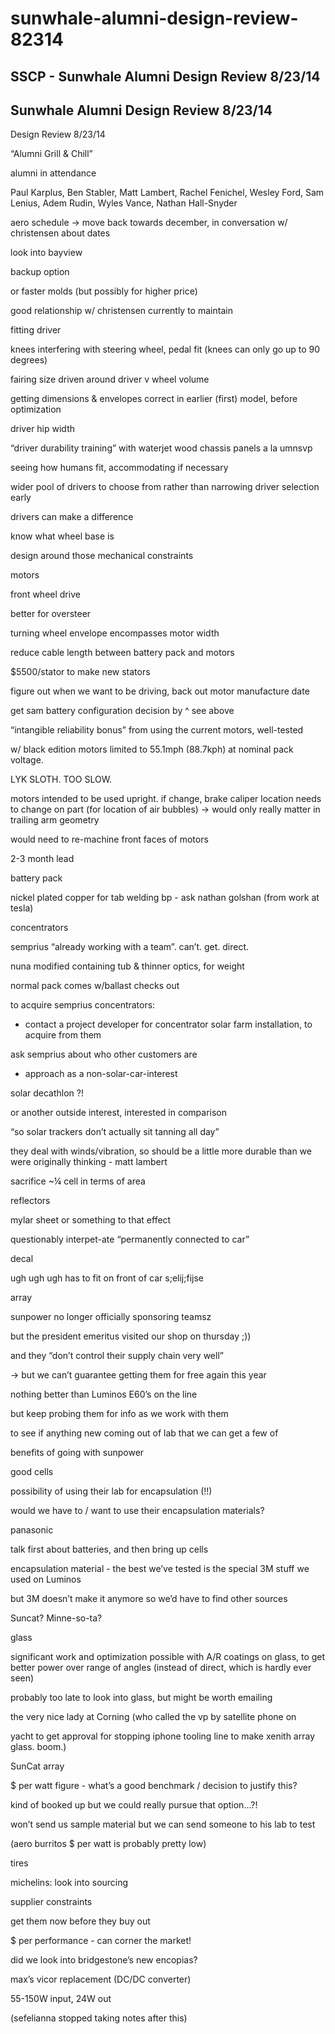 # sunwhale-alumni-design-review-82314

## SSCP - Sunwhale Alumni Design Review 8/23/14

## Sunwhale Alumni Design Review 8/23/14

Design Review 8/23/14

“Alumni Grill & Chill”

alumni in attendance

Paul Karplus, Ben Stabler, Matt Lambert, Rachel Fenichel, Wesley Ford, Sam Lenius, Adem Rudin, Wyles Vance, Nathan Hall-Snyder

aero schedule → move back towards december, in conversation w/ christensen about dates

look into bayview

backup option

or faster molds (but possibly for higher price)

good relationship w/ christensen currently to maintain

fitting driver

knees interfering with steering wheel, pedal fit (knees can only go up to 90 degrees)

fairing size driven around driver v wheel volume

getting dimensions & envelopes correct in earlier (first) model, before optimization

driver hip width

“driver durability training” with waterjet wood chassis panels a la umnsvp

seeing how humans fit, accommodating if necessary

wider pool of drivers to choose from rather than narrowing driver selection early

drivers can make a difference

know what wheel base is

design around those mechanical constraints

motors

front wheel drive

better for oversteer

turning wheel envelope encompasses motor width

reduce cable length between battery pack and motors

$5500/stator to make new stators

figure out when we want to be driving, back out motor manufacture date

get sam battery configuration decision by ^ see above

“intangible reliability bonus” from using the current motors, well-tested

w/ black edition motors limited to 55.1mph (88.7kph) at nominal pack voltage.

LYK SLOTH. TOO SLOW.

motors intended to be used upright. if change, brake caliper location needs to change on part (for location of air bubbles) → would only really matter in trailing arm geometry

would need to re-machine front faces of motors

2-3 month lead

battery pack

nickel plated copper for tab welding bp - ask nathan golshan (from work at tesla)

concentrators

semprius “already working with a team”. can’t. get. direct.

nuna modified containing tub & thinner optics, for weight

normal pack comes w/ballast checks out

to acquire semprius concentrators:

* contact a project developer for concentrator solar farm installation, to acquire from them

&#x20;         ask semprius about who other customers are

* approach as a non-solar-car-interest

&#x20;         solar decathlon ?!

&#x20;         or another outside interest, interested in comparison

“so solar trackers don’t actually sit tanning all day”

they deal with winds/vibration, so should be a little more durable than we were originally thinking - matt lambert

sacrifice \~¼ cell in terms of area

reflectors

mylar sheet or something to that effect

questionably interpet-ate “permanently connected to car”

decal

ugh ugh ugh has to fit on front of car s;elij;fijse

array

sunpower no longer officially sponsoring teamsz

but the president emeritus visited our shop on thursday ;))

and they “don’t control their supply chain very well”

→ but we can’t guarantee getting them for free again this year

nothing better than Luminos E60’s on the line

but keep probing them for info as we work with them

to see if anything new coming out of lab that we can get a few of

benefits of going with sunpower

good cells

possibility of using their lab for encapsulation (!!)

would we have to / want to use their encapsulation materials?

panasonic

talk first about batteries, and then bring up cells

encapsulation material - the best we’ve tested is the special 3M stuff we used on Luminos

but 3M doesn’t make it anymore so we’d have to find other sources

Suncat? Minne-so-ta?

glass

significant work and optimization possible with A/R coatings on glass, to get better power over range of angles (instead of direct, which is hardly ever seen)

probably too late to look into glass, but might be worth emailing

the very nice lady at Corning (who called the vp by satellite phone on

yacht to get approval for stopping iphone tooling line to make xenith array glass. boom.)

SunCat array

$ per watt figure - what’s a good benchmark / decision to justify this?

kind of booked up but we could really pursue that option…?!

won’t send us sample material but we can send someone to his lab to test

(aero burritos $ per watt is probably pretty low)

tires

michelins: look into sourcing

supplier constraints

get them now before they buy out

$ per performance - can corner the market!

did we look into bridgestone’s new encopias?

max’s vicor replacement (DC/DC converter)

55-150W input, 24W out

(sefelianna stopped taking notes after this)
